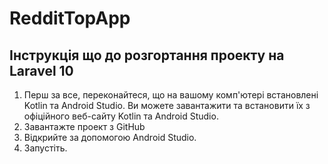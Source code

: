 # RedditTopApp
 ## Інструкція що до розгортання проекту на Laravel 10
1. Перш за все, переконайтеся, що на вашому комп'ютері встановлені Kotlin та Android Studio. Ви можете завантажити та встановити їх з офіційного веб-сайту Kotlin та Android Studio.
2. Завантажте проект з GitHub
3. Відкрийте за допомогою Android Studio.
4. Запустіть.
